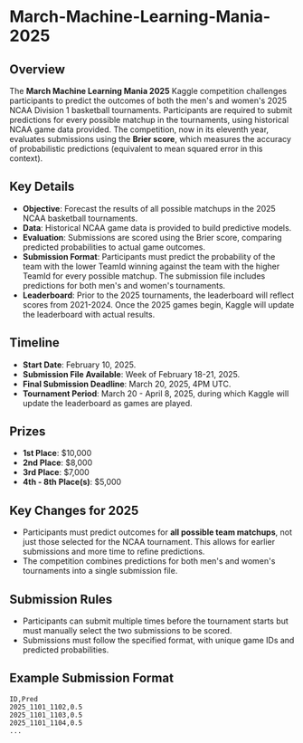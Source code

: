 # March-Machine-Learning-Mania-2025

 ## Overview
 The **March Machine Learning Mania 2025** Kaggle competition challenges participants to predict the outcomes of both the men's and women's 2025 NCAA Division 1 basketball tournaments. Participants are required to submit predictions for every possible matchup in the tournaments, using historical NCAA game data provided. The competition, now in its eleventh year, evaluates submissions using the **Brier score**, which measures the accuracy of probabilistic predictions (equivalent to mean squared error in this context).

 ## Key Details
 - **Objective**: Forecast the results of all possible matchups in the 2025 NCAA basketball tournaments.
 - **Data**: Historical NCAA game data is provided to build predictive models.
 - **Evaluation**: Submissions are scored using the Brier score, comparing predicted probabilities to actual game outcomes.
 - **Submission Format**: Participants must predict the probability of the team with the lower TeamId winning against the team with the higher TeamId for every possible matchup. The submission file includes predictions for both men's and women's tournaments.
 - **Leaderboard**: Prior to the 2025 tournaments, the leaderboard will reflect scores from 2021-2024. Once the 2025 games begin, Kaggle will update the leaderboard with actual results.

 ## Timeline
 - **Start Date**: February 10, 2025.
 - **Submission File Available**: Week of February 18-21, 2025.
 - **Final Submission Deadline**: March 20, 2025, 4PM UTC.
 - **Tournament Period**: March 20 - April 8, 2025, during which Kaggle will update the leaderboard as games are played.

 ## Prizes
 - **1st Place**: $10,000
 - **2nd Place**: $8,000
 - **3rd Place**: $7,000
 - **4th - 8th Place(s)**: $5,000

 ## Key Changes for 2025
 - Participants must predict outcomes for **all possible team matchups**, not just those selected for the NCAA tournament. This allows for earlier submissions and more time to refine predictions.
 - The competition combines predictions for both men's and women's tournaments into a single submission file.

 ## Submission Rules
 - Participants can submit multiple times before the tournament starts but must manually select the two submissions to be scored.
 - Submissions must follow the specified format, with unique game IDs and predicted probabilities.

## Example Submission Format
 ```csv
 ID,Pred
 2025_1101_1102,0.5
 2025_1101_1103,0.5
 2025_1101_1104,0.5
 ...
 ```
